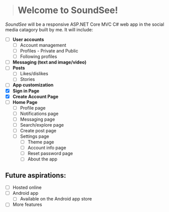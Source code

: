 
># **Welcome to SoundSee!**
*SoundSee* will be a responsive ASP.NET Core MVC C# web app in the social media catagory built by me. It will include:

 - [ ] **User accounts**
	 - [ ] Account management
	 - [ ] Profiles - Private and Public
	 - [ ] Following profiles
 - [ ] **Messaging (text and image/video)**
 - [ ] **Posts**
	 - [ ] Likes/dislikes
	 - [ ] Stories
 - [ ] **App customization**
 - [x] **Sign in Page**
 - [x] **Create Account Page**
 - [ ] **Home Page**
	 - [ ] Profile page
	 - [ ] Notifications page
	 - [ ] Messaging page
	 - [ ] Search/explore page
	 - [ ] Create post page
	 - [ ] Settings page
		 - [ ] Theme page
		 - [ ] Account info page
		 - [ ] Reset password page
		 - [ ] About the app

## Future aspirations:

 - [ ] Hosted online
 - [ ] Android app
	 - [ ] Available on the Android app store
 - [ ] More features
